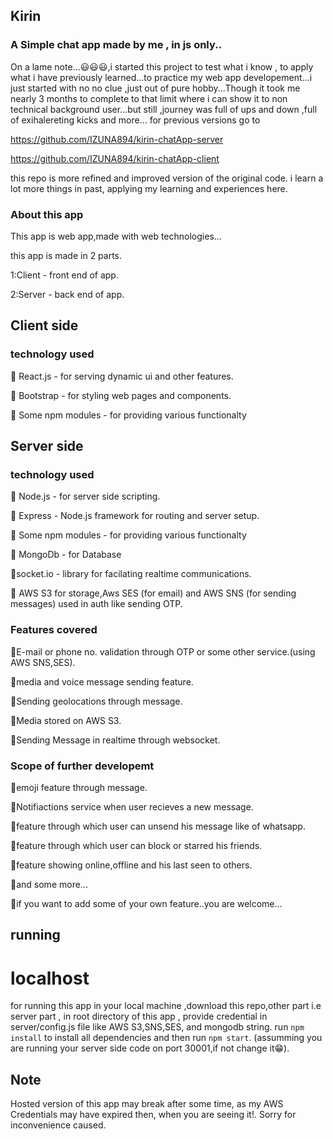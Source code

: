 ## Kirin 
### A Simple chat app made by me , in js only..

On a lame note...😃😃😃,i started this project to test what i know , to apply what i have previously learned...to practice my web app developement...i just started with no no clue ,just out of pure hobby...Though it took me nearly 3 months to complete to that limit where i can show it to non technical background user...but still ,journey was full of ups and down ,full of exihalereting kicks and more...
for previous versions go to 

https://github.com/IZUNA894/kirin-chatApp-server

https://github.com/IZUNA894/kirin-chatApp-client

this repo is more refined and improved version of the original code.
i learn a lot more things in past, applying my learning and experiences here.


### About this app
This app is web app,made with web technologies...

this app is made in 2 parts.

1:Client - front end of app.

2:Server - back end of app.


## Client side
### technology used

📌 React.js - for serving dynamic ui and other features.

📌 Bootstrap - for styling web pages and components.

📌 Some npm modules - for providing various functionalty


## Server side
### technology used

📌 Node.js - for server side scripting.

📌 Express - Node.js framework for routing and server setup.

📌 Some npm modules - for providing various functionalty

📌 MongoDb - for Database

📌socket.io - library for facilating realtime communications.

📌 AWS S3 for storage,Aws SES (for email) and AWS SNS (for sending messages) used in auth like sending OTP.


### Features covered

📌E-mail or phone no. validation through OTP or some other service.(using AWS SNS,SES).

📌media and voice message sending feature.

📌Sending geolocations through message.

📌Media stored on AWS S3.

📌Sending Message in realtime through websocket.



### Scope of further developemt


📌emoji feature through message.

📌Notifiactions service when user recieves a new message.


📌feature through which user can unsend his message like of whatsapp.

📌feature through which user can block or starred his friends.

📌feature showing online,offline and his last seen to others.

📌and some more...

📌if you want to add some of your own feature..you are welcome...

## running 
# localhost
for running this app in your local machine ,download this repo,other part i.e server part , in root directory of this app , provide credential in server/config.js file
like AWS S3,SNS,SES, and mongodb string.
run  `npm install` to install all dependencies 
and then run `npm start`. (assumming you are running your server side code on port 30001,if not change it😁).


## Note

Hosted version of this app may break after some time, as my AWS Credentials may have expired then, when you are seeing it!. 
Sorry for inconvenience caused.
